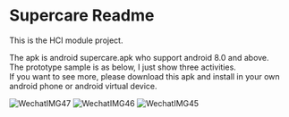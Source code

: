 # Supercare Readme
This is the HCI module project.

The apk is android supercare.apk who support android 8.0 and above.   
The prototype sample is as below, I just show three activities.   
If you want to see more, please download this apk and install in your own android phone or android virtual device.

![WechatIMG47](https://lh3.googleusercontent.com/-5Ip8xJotVVY/W_1oloi3B2I/AAAAAAAAABI/TFOxxBq8iH03SuGylkxUtVZj3qLJ8SJjgCHMYCw/I/WechatIMG47.jpeg)
![WechatIMG46](https://lh3.googleusercontent.com/-63_5QVf_tDo/W_1orF3D_9I/AAAAAAAAABM/Ug-F3LH-bMUcKEVJNCe7THebohZyUkDaACHMYCw/I/WechatIMG46.jpeg)
![WechatIMG45](https://lh3.googleusercontent.com/-gxkSZB-4Xk8/W_1orf8nxlI/AAAAAAAAABQ/oWqsMvpphqsnR8mCsveqC8os6GWLPETDACHMYCw/I/WechatIMG45.jpeg)

